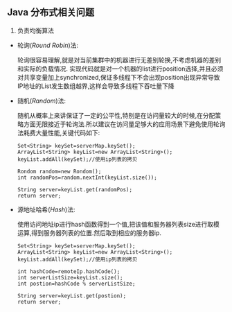 ## Java 分布式相关问题

1. 负责均衡算法

  - 轮询(*Round Robin*)法:

     轮询很容易理解,就是对当前集群中的机器进行无差别轮换,不考虑机器的差别和实际的负载情况. 实现代码就是对一个机器的list进行position选择,并且必须对共享变量加上synchronized,保证多线程下不会出现position出现异常导致IP地址的List发生数组越界,这样会导致多线程下吞吐量下降
     
  - 随机(*Random*)法:

     随机从概率上来讲保证了一定的公平性,特别是在访问量较大的时候,在分配策略方面无限接近于轮询法.所以建议在访问量足够大的应用场景下避免使用轮询法耗费大量性能,关键代码如下:
    
     ```
     Set<String> keySet=serverMap.keySet();
     ArrayList<String> keyList=new ArrayList<String>();
     keyList.addAll(keySet);//使用ip列表的拷贝
     
     Rondom random=new Rondom();
     int randomPos=random.nextInt(keyList.size());
     
     String server=keyList.get(randomPos);
     return server;
     ```
     
  - 源地址哈希(*Hash*)法:

     使用访问地址ip进行hash函数得到一个值,把该值和服务器列表size进行取模运算,得到服务器列表的位置.然后取到相应的服务器ip.
     
     ```
     Set<String> keySet=serverMap.keySet();
     ArrayList<String> keyList=new ArrayList<String>();
     keyList.addAll(keySet);//使用ip列表的拷贝
     
     int hashCode=remoteIp.hashCode();
     int serverListSize=keyList.size();
     int postion=hashCode % serverListSize;
     
     String server=keyList.get(postion);
     return server;
     ```